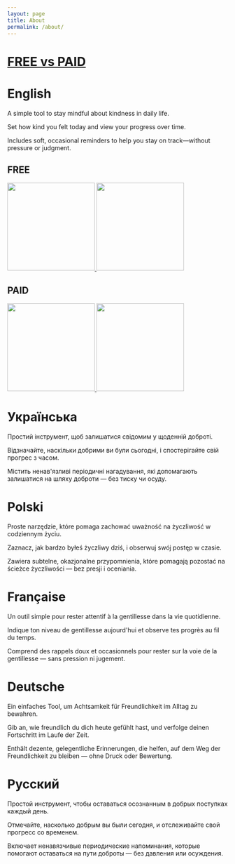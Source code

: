 ```yaml
---
layout: page
title: About
permalink: /about/
---
```


# [FREE vs PAID](free-vs-paid.md)

# English
A simple tool to stay mindful about kindness in daily life.

Set how kind you felt today and view your progress over time.

Includes soft, occasional reminders to help you stay on track—without pressure or judgment.

## FREE

<a href="/be-kind/screenshots/en/free/01.png">
  <img src="/be-kind/screenshots/en/free/01.png" width="200" />
</a>
<a href="/be-kind/screenshots/en/free/02.png">
  <img src="/be-kind/screenshots/en/free/02.png" width="200" />
</a>

## PAID

<a href="/be-kind/screenshots/en/paid/01.png">
  <img src="/be-kind/screenshots/en/paid/01.png" width="200" />
</a>
<a href="/be-kind/screenshots/en/paid/02.png">
  <img src="/be-kind/screenshots/en/paid/02.png" width="200" />
</a>

# Українська
Простий інструмент, щоб залишатися свідомим у щоденній доброті.

Відзначайте, наскільки добрими ви були сьогодні, і спостерігайте свій прогрес з часом.

Містить ненав'язливі періодичні нагадування, які допомагають залишатися на шляху доброти — без тиску чи осуду.

# Polski
Proste narzędzie, które pomaga zachować uważność na życzliwość w codziennym życiu.

Zaznacz, jak bardzo byłeś życzliwy dziś, i obserwuj swój postęp w czasie.

Zawiera subtelne, okazjonalne przypomnienia, które pomagają pozostać na ścieżce życzliwości — bez presji i oceniania.

# Française
Un outil simple pour rester attentif à la gentillesse dans la vie quotidienne.

Indique ton niveau de gentillesse aujourd'hui et observe tes progrès au fil du temps.

Comprend des rappels doux et occasionnels pour rester sur la voie de la gentillesse — sans pression ni jugement.

# Deutsche
Ein einfaches Tool, um Achtsamkeit für Freundlichkeit im Alltag zu bewahren.

Gib an, wie freundlich du dich heute gefühlt hast, und verfolge deinen Fortschritt im Laufe der Zeit.

Enthält dezente, gelegentliche Erinnerungen, die helfen, auf dem Weg der Freundlichkeit zu bleiben — ohne Druck oder Bewertung.

# Русский
Простой инструмент, чтобы оставаться осознанным в добрых поступках каждый день.

Отмечайте, насколько добрым вы были сегодня, и отслеживайте свой прогресс со временем.

Включает ненавязчивые периодические напоминания, которые помогают оставаться на пути доброты — без давления или осуждения.
